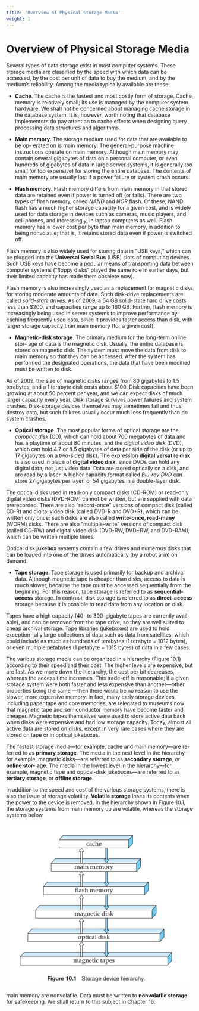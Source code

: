 ```yaml
---
title: 'Overview of Physical Storage Media'
weight: 1
---
```


# Overview of Physical Storage Media

Several types of data storage exist in most computer systems. These storage media are classified by the speed with which data can be accessed, by the cost per unit of data to buy the medium, and by the medium’s reliability. Among the media typically available are these:

- **Cache**. The cache is the fastest and most costly form of storage. Cache memory is relatively small; its use is managed by the computer system hardware. We shall not be concerned about managing cache storage in the database system. It is, however, worth noting that database implementors do pay attention to cache effects when designing query processing data structures and algorithms.

- **Main memory**. The storage medium used for data that are available to be op- erated on is main memory. The general-purpose machine instructions operate on main memory. Although main memory may contain several gigabytes of data on a personal computer, or even hundreds of gigabytes of data in large server systems, it is generally too small (or too expensive) for storing the entire database. The contents of main memory are usually lost if a power failure or system crash occurs.

- **Flash memory**. Flash memory differs from main memory in that stored data are retained even if power is turned off (or fails). There are two types of flash memory, called _NAND_ and _NOR_ flash. Of these, NAND flash has a much higher storage capacity for a given cost, and is widely used for data storage in devices such as cameras, music players, and cell phones, and increasingly, in laptop computers as well. Flash memory has a lower cost per byte than main memory, in addition to being nonvolatile; that is, it retains stored data even if power is switched off.

Flash memory is also widely used for storing data in “USB keys,” which can be plugged into the **Universal Serial Bus** (USB) slots of computing devices. Such USB keys have become a popular means of transporting data between computer systems (“floppy disks” played the same role in earlier days, but their limited capacity has made them obsolete now).

Flash memory is also increasingly used as a replacement for magnetic disks for storing moderate amounts of data. Such disk-drive replacements are called _solid-state drives_. As of 2009, a 64 GB solid-state hard drive costs less than $200, and capacities range up to 160 GB. Further, flash memory is increasingly being used in server systems to improve performance by caching frequently used data, since it provides faster access than disk, with larger storage capacity than main memory (for a given cost).

- **Magnetic-disk storage**. The primary medium for the long-term online stor- age of data is the magnetic disk. Usually, the entire database is stored on magnetic disk. The system must move the data from disk to main memory so that they can be accessed. After the system has performed the designated operations, the data that have been modified must be written to disk.

As of 2009, the size of magnetic disks ranges from 80 gigabytes to 1.5 terabytes, and a 1 terabyte disk costs about $100. Disk capacities have been growing at about 50 percent per year, and we can expect disks of much larger capacity every year. Disk storage survives power failures and system crashes. Disk-storage devices themselves may sometimes fail and thus destroy data, but such failures usually occur much less frequently than do system crashes.

- **Optical storage**. The most popular forms of optical storage are the _compact disk_ (CD), which can hold about 700 megabytes of data and has a playtime of about 80 minutes, and the _digital video disk_ (DVD), which can hold 4.7 or 8.5 gigabytes of data per side of the disk (or up to 17 gigabytes on a two-sided disk). The expression **digital versatile disk** is also used in place of **digital video disk**, since DVDs can hold any digital data, not just video data. Data are stored optically on a disk, and are read by a laser. A higher capacity format called _Blu-ray DVD_ can store 27 gigabytes per layer, or 54 gigabytes in a double-layer disk.

The optical disks used in read-only compact disks (CD-ROM) or read-only digital video disks (DVD-ROM) cannot be written, but are supplied with data prerecorded. There are also “record-once” versions of compact disk (called CD-R) and digital video disk (called DVD-R and DVD+R), which can be written only once; such disks are also called **write-once, read-many** (WORM) disks. There are also “multiple-write” versions of compact disk (called CD-RW) and digital video disk (DVD-RW, DVD+RW, and DVD-RAM), which can be written multiple times.

Optical disk **jukebox** systems contain a few drives and numerous disks that can be loaded into one of the drives automatically (by a robot arm) on demand.

- **Tape storage**. Tape storage is used primarily for backup and archival data. Although magnetic tape is cheaper than disks, access to data is much slower, because the tape must be accessed sequentially from the beginning. For this reason, tape storage is referred to as **sequential-access** storage. In contrast, disk storage is referred to as **direct-access** storage because it is possible to read data from any location on disk.

Tapes have a high capacity (40- to 300-gigabyte tapes are currently avail- able), and can be removed from the tape drive, so they are well suited to cheap archival storage. Tape libraries (jukeboxes) are used to hold exception- ally large collections of data such as data from satellites, which could include as much as hundreds of terabytes (1 terabyte = 1012 bytes), or even multiple petabytes (1 petabyte = 1015 bytes) of data in a few cases.

The various storage media can be organized in a hierarchy (Figure 10.1) according to their speed and their cost. The higher levels are expensive, but are fast. As we move down the hierarchy, the cost per bit decreases, whereas the access time increases. This trade-off is reasonable; if a given storage system were both faster and less expensive than another—other properties being the same —then there would be no reason to use the slower, more expensive memory. In fact, many early storage devices, including paper tape and core memories, are relegated to museums now that magnetic tape and semiconductor memory have become faster and cheaper. Magnetic tapes themselves were used to store active data back when disks were expensive and had low storage capacity. Today, almost all active data are stored on disks, except in very rare cases where they are stored on tape or in optical jukeboxes.

The fastest storage media—for example, cache and main memory—are re- ferred to as **primary storage**. The media in the next level in the hierarchy—for example, magnetic disks—are referred to as **secondary storage**, or **online stor- age**. The media in the lowest level in the hierarchy—for example, magnetic tape and optical-disk jukeboxes—are referred to as **tertiary storage**, or **offline storage**.

In addition to the speed and cost of the various storage systems, there is also the issue of storage volatility. **Volatile storage** loses its contents when the power to the device is removed. In the hierarchy shown in Figure 10.1, the storage systems from main memory up are volatile, whereas the storage systems below  

![Alt text](image.png)

main memory are nonvolatile. Data must be written to **nonvolatile storage** for safekeeping. We shall return to this subject in Chapter 16.

